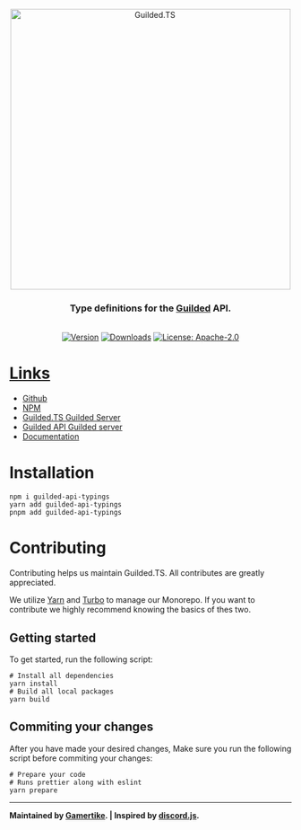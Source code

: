 <div align="center">
    <br />
    <a href="https://guildedts.js.org"><img src="https://guildedts.js.org/media/banner.jpg" width="500" alt="Guilded.TS"/></a>
    <h3><strong>Type definitions for the <a href="https://www.guilded.gg">Guilded</a> API.</strong></h3>
    <br />
    <div>
        <a href="https://www.npmjs.com/package/guilded-api-typings"><img src="https://img.shields.io/npm/v/guilded-api-typings" alt="Version" /></a>
        <a href="https://www.npmjs.com/package/guilded-api-typings"><img src="https://img.shields.io/npm/dt/guilded-api-typings" alt="Downloads" /></a>
        <a href="https://www.npmjs.com/package/guilded-api-typings"><img src="https://img.shields.io/npm/l/guilded-api-typings" alt="License: Apache-2.0">
    </div>
</div>

# Links

-   [Github](https://github.com/GuildedTS/Guilded.TS)
-   [NPM](https://www.npmjs.com/package/guilded-api-typings)
-   [Guilded.TS Guilded Server](https://www.guilded.gg/GuildedTS)
-   [Guilded API Guilded server](https://www.guilded.gg/API-Official)
-   [Documentation](https://guildedts.js.org)

# Installation

```
npm i guilded-api-typings
yarn add guilded-api-typings
pnpm add guilded-api-typings
```

# Contributing

Contributing helps us maintain Guilded.TS. All contributes are greatly appreciated.

We utilize [Yarn](https://yarnpkg.com) and [Turbo](https://turborepo.org) to manage our Monorepo. If you want to contribute we highly recommend knowing the basics of thes two.

## Getting started

To get started, run the following script:

```
# Install all dependencies
yarn install
# Build all local packages
yarn build
```

## Commiting your changes

After you have made your desired changes, Make sure you run the following script before commiting your changes:

```
# Prepare your code
# Runs prettier along with eslint
yarn prepare
```

---

**Maintained by [Gamertike](https://www.gamertike.com). | Inspired by [discord.js](https://discord.js.org).**
